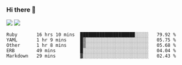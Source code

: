 ### Hi there 👋

<!--
**sasharevzin/sasharevzin** is a ✨ _special_ ✨ repository because its `README.md` (this file) appears on your GitHub profile.

Here are some ideas to get you started:

- 🔭 I’m currently working on ...
- 🌱 I’m currently learning ...
- 👯 I’m looking to collaborate on ...
- 🤔 I’m looking for help with ...
- 💬 Ask me about ...
- 📫 How to reach me: ...
- 😄 Pronouns: ...
- ⚡ Fun fact: ...
-->

![](https://yusufozturk.vercel.app/api?username=sasharevzin&hide_title=true&include_all_commits=true&count_private=true&show_icons=true) ![](https://yusufozturk.vercel.app/api/top-langs/?username=sasharevzin&layout=compact&langs_count=10&hide=apacheconf,coffeescript)

<!--START_SECTION:waka-->
```text
Ruby       16 hrs 10 mins  ████████████████████░░░░░   79.92 % 
YAML       1 hr 9 mins     █▒░░░░░░░░░░░░░░░░░░░░░░░   05.75 % 
Other      1 hr 8 mins     █▒░░░░░░░░░░░░░░░░░░░░░░░   05.68 % 
ERB        49 mins         █░░░░░░░░░░░░░░░░░░░░░░░░   04.04 % 
Markdown   29 mins         ▓░░░░░░░░░░░░░░░░░░░░░░░░   02.43 % 
```
<!--END_SECTION:waka-->
